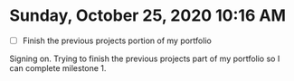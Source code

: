 # Sunday, October 25, 2020 10:16 AM
- [ ] Finish the previous projects portion of my portfolio

Signing on. Trying to finish the previous projects part of my portfolio so I can complete milestone 1. 
